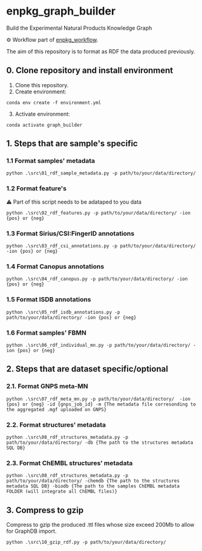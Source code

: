 # enpkg_graph_builder
Build the Experimental Natural Products Knowledge Graph

⚙️ Workflow part of [enpkg_workflow](https://github.com/enpkg/enpkg_workflow).

The aim of this repository is to format as RDF the data produced previously. 
## 0. Clone repository and install environment

1. Clone this repository.
2. Create environment: 
```console 
conda env create -f environment.yml
```
3. Activate environment:  
```console 
conda activate graph_builder
```

## 1. Steps that are sample's specific

### 1.1 Format samples' metadata

```console
python .\src\01_rdf_sample_metadata.py -p path/to/your/data/directory/
```

### 1.2 Format feature's
:warning: Part of this script needs to be adataped to you data
```console
python .\src\02_rdf_features.py -p path/to/your/data/directory/ -ion {pos} or {neg}
```

### 1.3 Format Sirius/CSI:FingerID annotations

```console
python .\src\03_rdf_csi_annotations.py -p path/to/your/data/directory/ -ion {pos} or {neg}
```


### 1.4 Format Canopus annotations

```console
python .\src\04_rdf_canopus.py -p path/to/your/data/directory/ -ion {pos} or {neg}
```


### 1.5 Format ISDB annotations

```console
python .\src\05_rdf_isdb_annotations.py -p path/to/your/data/directory/ -ion {pos} or {neg}
```

### 1.6 Format samples' FBMN

```console
python .\src\06_rdf_individual_mn.py -p path/to/your/data/directory/ -ion {pos} or {neg}
```

## 2. Steps that are dataset specific/optional

### 2.1. Format GNPS meta-MN

```console
python .\src\07_rdf_meta_mn.py -p path/to/your/data/directory/  -ion {pos} or {neg} -id {gnps_job_id} -m {The metadata file corresonding to the aggregated .mgf uploaded on GNPS}
```

### 2.2. Format structures' metadata

```console
python .\src\08_rdf_structures_metadata.py -p path/to/your/data/directory/ -db {The path to the structures metadata SQL DB}
```

### 2.3. Format ChEMBL structures' metadata

```console
python .\src\08_rdf_structures_metadata.py -p path/to/your/data/directory/ -chemdb {The path to the structures metadata SQL DB} -biodb {The path to the samples ChEMBL metadata FOLDER (will integrate all ChEMBL files)}
```
## 3. Compress to gzip
Compress to gzip the produced .ttl files whose size exceed 200Mb to allow for GraphDB import.
```console
python .\src\10_gzip_rdf.py -p path/to/your/data/directory/
```

